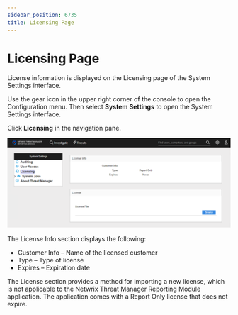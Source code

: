 ```yaml
---
sidebar_position: 6735
title: Licensing Page
---
```


# Licensing Page

License information is displayed on the Licensing page of the System Settings interface.

Use the gear icon in the upper right corner of the console to open the Configuration menu. Then select **System Settings** to open the System Settings interface.

Click **Licensing** in the navigation pane.

![System Settings interface on the Licensing page](../../../../../../../static/images/ThreatPrevention_7.5/Content/Resources/Images/ThreatPrevention/Reporting/Configuration/SystetmSettings/Licensing.png "System Settings interface on the Licensing page")

The License Info section displays the following:

* Customer Info – Name of the licensed customer
* Type – Type of license
* Expires – Expiration date

The License section provides a method for importing a new license, which is not applicable to the Netwrix Threat Manager Reporting Module application. The application comes with a Report Only license that does not expire.